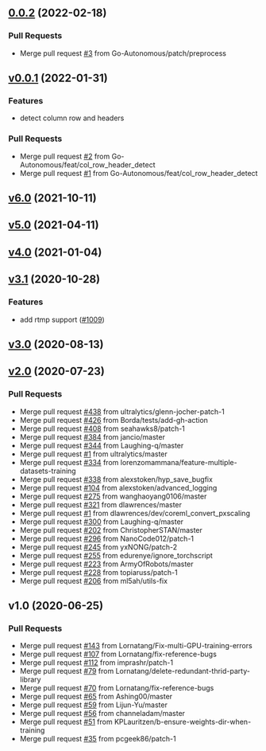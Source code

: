 
<a name="0.0.2"></a>
## [0.0.2](http://github.com/go-Autonomous/vision2/compare/v0.0.1...0.0.2) (2022-02-18)

### Pull Requests

* Merge pull request [#3](http://github.com/go-Autonomous/vision2/issues/3) from Go-Autonomous/patch/preprocess


<a name="v0.0.1"></a>
## [v0.0.1](http://github.com/go-Autonomous/vision2/compare/v6.0...v0.0.1) (2022-01-31)

### Features

* detect column row and headers

### Pull Requests

* Merge pull request [#2](http://github.com/go-Autonomous/vision2/issues/2) from Go-Autonomous/feat/col_row_header_detect
* Merge pull request [#1](http://github.com/go-Autonomous/vision2/issues/1) from Go-Autonomous/feat/col_row_header_detect


<a name="v6.0"></a>
## [v6.0](http://github.com/go-Autonomous/vision2/compare/v5.0...v6.0) (2021-10-11)


<a name="v5.0"></a>
## [v5.0](http://github.com/go-Autonomous/vision2/compare/v4.0...v5.0) (2021-04-11)


<a name="v4.0"></a>
## [v4.0](http://github.com/go-Autonomous/vision2/compare/v3.1...v4.0) (2021-01-04)


<a name="v3.1"></a>
## [v3.1](http://github.com/go-Autonomous/vision2/compare/v3.0...v3.1) (2020-10-28)

### Features

* add rtmp support ([#1009](http://github.com/go-Autonomous/vision2/issues/1009))


<a name="v3.0"></a>
## [v3.0](http://github.com/go-Autonomous/vision2/compare/v2.0...v3.0) (2020-08-13)


<a name="v2.0"></a>
## [v2.0](http://github.com/go-Autonomous/vision2/compare/v1.0...v2.0) (2020-07-23)

### Pull Requests

* Merge pull request [#438](http://github.com/go-Autonomous/vision2/issues/438) from ultralytics/glenn-jocher-patch-1
* Merge pull request [#426](http://github.com/go-Autonomous/vision2/issues/426) from Borda/tests/add-gh-action
* Merge pull request [#408](http://github.com/go-Autonomous/vision2/issues/408) from seahawks8/patch-1
* Merge pull request [#384](http://github.com/go-Autonomous/vision2/issues/384) from jancio/master
* Merge pull request [#344](http://github.com/go-Autonomous/vision2/issues/344) from Laughing-q/master
* Merge pull request [#1](http://github.com/go-Autonomous/vision2/issues/1) from ultralytics/master
* Merge pull request [#334](http://github.com/go-Autonomous/vision2/issues/334) from lorenzomammana/feature-multiple-datasets-training
* Merge pull request [#338](http://github.com/go-Autonomous/vision2/issues/338) from alexstoken/hyp_save_bugfix
* Merge pull request [#104](http://github.com/go-Autonomous/vision2/issues/104) from alexstoken/advanced_logging
* Merge pull request [#275](http://github.com/go-Autonomous/vision2/issues/275) from wanghaoyang0106/master
* Merge pull request [#321](http://github.com/go-Autonomous/vision2/issues/321) from dlawrences/master
* Merge pull request [#1](http://github.com/go-Autonomous/vision2/issues/1) from dlawrences/dev/coreml_convert_pxscaling
* Merge pull request [#300](http://github.com/go-Autonomous/vision2/issues/300) from Laughing-q/master
* Merge pull request [#202](http://github.com/go-Autonomous/vision2/issues/202) from ChristopherSTAN/master
* Merge pull request [#296](http://github.com/go-Autonomous/vision2/issues/296) from NanoCode012/patch-1
* Merge pull request [#245](http://github.com/go-Autonomous/vision2/issues/245) from yxNONG/patch-2
* Merge pull request [#255](http://github.com/go-Autonomous/vision2/issues/255) from edurenye/ignore_torchscript
* Merge pull request [#223](http://github.com/go-Autonomous/vision2/issues/223) from ArmyOfRobots/master
* Merge pull request [#228](http://github.com/go-Autonomous/vision2/issues/228) from topiaruss/patch-1
* Merge pull request [#206](http://github.com/go-Autonomous/vision2/issues/206) from ml5ah/utils-fix


<a name="v1.0"></a>
## v1.0 (2020-06-25)

### Pull Requests

* Merge pull request [#143](http://github.com/go-Autonomous/vision2/issues/143) from Lornatang/Fix-multi-GPU-training-errors
* Merge pull request [#107](http://github.com/go-Autonomous/vision2/issues/107) from Lornatang/fix-reference-bugs
* Merge pull request [#112](http://github.com/go-Autonomous/vision2/issues/112) from imprashr/patch-1
* Merge pull request [#79](http://github.com/go-Autonomous/vision2/issues/79) from Lornatang/delete-redundant-thrid-party-library
* Merge pull request [#70](http://github.com/go-Autonomous/vision2/issues/70) from Lornatang/fix-reference-bugs
* Merge pull request [#65](http://github.com/go-Autonomous/vision2/issues/65) from Ashing00/master
* Merge pull request [#59](http://github.com/go-Autonomous/vision2/issues/59) from Lijun-Yu/master
* Merge pull request [#56](http://github.com/go-Autonomous/vision2/issues/56) from channeladam/master
* Merge pull request [#51](http://github.com/go-Autonomous/vision2/issues/51) from KPLauritzen/b-ensure-weights-dir-when-training
* Merge pull request [#35](http://github.com/go-Autonomous/vision2/issues/35) from pcgeek86/patch-1

